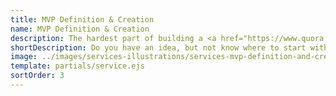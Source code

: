 ```yaml
---
title: MVP Definition & Creation
name: MVP Definition & Creation
description: The hardest part of building a <a href="https://www.quora.com/What-is-a-minimum-viable-product" target="_blank">minimum viable product</a> is knowing where to focus your efforts. We’re entrepreneurs too, and we understand how daunting this task can be. Let us take some of that that stress off your shoulders. Using the <a href="http://www.gv.com/sprint/" target="_blank">Google Ventures design sprint</a> we can help you identify the most important users of the product you want to build, refine your approach, and build just the right functionality to test your unique value proposition and demonstrate traction with your market to potential funders.
shortDescription: Do you have an idea, but not know where to start with it? We understand how daunting it can be to create something from nothing. Let us help you refine your idea, identify your target users, and develop the functionality necessary to get it into the market for testing and iteration.
image: ../images/services-illustrations/services-mvp-definition-and-creation.svg
template: partials/service.ejs
sortOrder: 3
---
```

